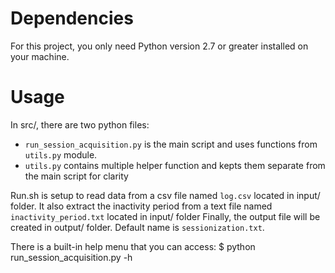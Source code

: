 # Dependencies
For this project, you only need Python version 2.7 or greater installed on your machine.

# Usage
In src/, there are two python files:
- `run_session_acquisition.py` is the main script and uses functions from `utils.py` module.
- `utils.py` contains multiple helper function and kepts them separate from the main script for clarity

Run.sh is setup to read data from a csv file named `log.csv` located in input/ folder.
It also extract the inactivity period from a text file named `inactivity_period.txt` located in input/ folder
Finally, the output file will be created in output/ folder. Default name is `sessionization.txt`.

There is a built-in help menu that you can access:
$ python run_session_acquisition.py -h

